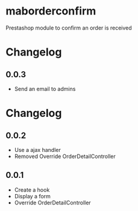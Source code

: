 # maborderconfirm
Prestashop module to confirm an order is received

# Changelog
## 0.0.3

- Send an email to admins

# Changelog
## 0.0.2

- Use a ajax handler
- Removed Override OrderDetailController

## 0.0.1

- Create a hook
- Display a form
- Override OrderDetailController
